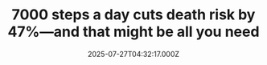 ---
title: "7000 steps a day cuts death risk by 47%—and that might be all you need"
date: 2025-07-27T04:32:17.000Z
category: Health
externalLink: "https://www.sciencedaily.com/releases/2025/07/250726234359.htm"
image: ""
excerpt: "Walking 7000 steps a day may be just as powerful as hitting the much-hyped 10,000-step goal when it comes to reducing the risk of early death and disease. A sweeping global review of 57 studies shows that 7000 steps per day slashes the risk of dying early by nearly half—and brings major benefits across heart health, dementia, depression, and more.…"
---